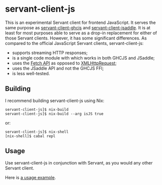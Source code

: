 # servant-client-js

This is an experimental Servant client for frontend JavaScript. It serves the same purpose as [servant-client-ghcjs](https://github.com/haskell-servant/servant/tree/master/servant-client-ghcjs) and [servant-client-jsaddle](https://github.com/haskell-servant/servant/tree/master/servant-client-jsaddle). It is at least for most purposes able to serve as a drop-in replacement for either of those Servant clients. However, it has some significant differences. As compared to the official JavaScript Servant clients, servant-client-js:

* supports streaming HTTP responses;
* is a single code module with which works in both GHCJS and JSaddle;
* uses the [Fetch API](https://developer.mozilla.org/en-US/docs/Web/API/Fetch_API/) as opposed to [XMLHttpRequest](https://developer.mozilla.org/en-US/docs/Web/API/Fetch_API/);
* uses the JSaddle API and not the GHCJS FFI;
* is less well-tested.

## Building

I recommend building servant-client-js using Nix:

```
servant-client-js]$ nix-build
servant-client-js]$ nix-build --arg isJS true
```

or:

```
servant-client-js]$ nix-shell
[nix-shell]$ cabal repl
```

## Usage

Use servant-client-js in conjunction with Servant, as you would any other Servant client.

Here is [a usage example](https://github.com/morganthomas/streaming-table-test).
